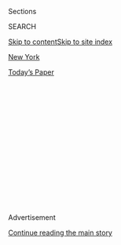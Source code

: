 <div id="app">

<div>

<div>

<div>

<div class="NYTAppHideMasthead css-1q2w90k e1suatyy0">

<div class="section css-ui9rw0 e1suatyy2">

<div class="css-eph4ug er09x8g0">

<div class="css-6n7j50">

</div>

<span class="css-1dv1kvn">Sections</span>

<div class="css-10488qs">

<span class="css-1dv1kvn">SEARCH</span>

</div>

[Skip to content](#site-content)[Skip to site index](#site-index)

</div>

<div id="masthead-section-label" class="css-1wr3we4 eaxe0e00">

[New
York](https://www.nytimes3xbfgragh.onion/section/nyregion)

</div>

<div class="css-10698na e1huz5gh0">

</div>

</div>

<div id="masthead-bar-one" class="section hasLinks css-15hmgas e1csuq9d3">

<div class="css-uqyvli e1csuq9d0">

</div>

<div class="css-1uqjmks e1csuq9d1">

</div>

<div class="css-9e9ivx">

[](https://myaccount.nytimes3xbfgragh.onion/auth/login?response_type=cookie&client_id=vi)

</div>

<div class="css-1bvtpon e1csuq9d2">

[Today’s
Paper](https://www.nytimes3xbfgragh.onion/section/todayspaper)

</div>

</div>

</div>

</div>

<div data-aria-hidden="false">

<div id="site-content" data-role="main">

<div>

<div class="css-1aor85t" style="opacity:0.000000001;z-index:-1;visibility:hidden">

<div class="css-1hqnpie">

<div class="css-epjblv">

<span class="css-17xtcya">[New
York](/section/nyregion)</span><span class="css-x15j1o">|</span><span class="css-fwqvlz">Disputed
Ballots Must Be Counted in N.Y. Congressional Race, U.S. Judge
Rules</span>

</div>

<div class="css-k008qs">

<div class="css-1iwv8en">

<span class="css-18z7m18"></span>

<div>

</div>

</div>

<span class="css-1n6z4y">https://nyti.ms/3hZwdnA</span>

<div class="css-1705lsu">

<div class="css-4xjgmj">

<div class="css-4skfbu" data-role="toolbar" data-aria-label="Social Media Share buttons, Save button, and Comments Panel with current comment count" data-testid="share-tools">

  - 
  - 
  - 
  - 
    
    <div class="css-6n7j50">
    
    </div>

  - 
  - 

</div>

</div>

</div>

</div>

</div>

</div>

<div class="css-13pd83m">

</div>

<div id="top-wrapper" class="css-1sy8kpn">

<div id="top-slug" class="css-l9onyx">

Advertisement

</div>

[Continue reading the main
story](#after-top)

<div class="ad top-wrapper" style="text-align:center;height:100%;display:block;min-height:250px">

<div id="top" class="place-ad" data-position="top" data-size-key="top">

</div>

</div>

<div id="after-top">

</div>

</div>

<div>

<div id="sponsor-wrapper" class="css-1hyfx7x">

<div id="sponsor-slug" class="css-19vbshk">

Supported by

</div>

[Continue reading the main
story](#after-sponsor)

<div id="sponsor" class="ad sponsor-wrapper" style="text-align:center;height:100%;display:block">

</div>

<div id="after-sponsor">

</div>

</div>

<div class="css-186x18t">

</div>

<div class="css-1vkm6nb ehdk2mb0">

# Disputed Ballots Must Be Counted in N.Y. Congressional Race, U.S. Judge Rules

</div>

Delays continue in a race that remains undecided six weeks after a
Democratic primary in which Representative Carolyn B. Maloney faced off
against a
challenger.

<div class="css-79elbk" data-testid="photoviewer-wrapper">

<div class="css-z3e15g" data-testid="photoviewer-wrapper-hidden">

</div>

<div class="css-1a48zt4 ehw59r15" data-testid="photoviewer-children">

![<span class="css-16f3y1r e13ogyst0" data-aria-hidden="true">Representative
Carolyn B. Maloney is leading her Democratic challenger by some 3,700
votes.</span><span class="css-cnj6d5 e1z0qqy90" itemprop="copyrightHolder"><span class="css-1ly73wi e1tej78p0">Credit...</span><span><span>Andrew
Harnik/Associated
Press</span></span></span>](https://static01.graylady3jvrrxbe.onion/images/2020/08/03/nyregion/03NYVIRUS-MALONEY1/merlin_175075239_62139f30-e9b4-491f-a064-2eb09e167f11-articleLarge.jpg?quality=75&auto=webp&disable=upscale)

</div>

</div>

<div class="css-18e8msd">

<div class="css-vp77d3 epjyd6m0">

<div class="css-hus3qt ey68jwv0" data-aria-hidden="true">

[![Jesse
McKinley](https://static01.graylady3jvrrxbe.onion/images/2018/02/20/multimedia/author-jesse-mckinley/author-jesse-mckinley-thumbLarge.jpg
"Jesse McKinley")](https://www.nytimes3xbfgragh.onion/by/jesse-mckinley)

</div>

<div class="css-1baulvz">

By [<span class="css-1baulvz last-byline" itemprop="name">Jesse
McKinley</span>](https://www.nytimes3xbfgragh.onion/by/jesse-mckinley)

</div>

</div>

  - 
    
    <div class="css-ld3wwf e16638kd2">
    
    Published Aug. 3, 2020Updated Aug. 17,
    2020
    
    </div>

  - 
    
    <div class="css-4xjgmj">
    
    <div class="css-pvvomx" data-role="toolbar" data-aria-label="Social Media Share buttons, Save button, and Comments Panel with current comment count" data-testid="share-tools">
    
      - 
      - 
      - 
      - 
        
        <div class="css-6n7j50">
        
        </div>
    
      - 
      - 
    
    </div>
    
    </div>

</div>

</div>

<div class="section meteredContent css-1r7ky0e" name="articleBody" itemprop="articleBody">

<div class="css-1fanzo5 StoryBodyCompanionColumn">

<div class="css-53u6y8">

A federal judge in Manhattan ruled late Monday that at least 1,000
disputed ballots in a closely watched Democratic congressional primary
should be counted, upending a race that remains undecided six weeks
after the election and that has drawn the attention of President Trump
and [embarrassed the New York City Board of
Elections](https://www.nytimes3xbfgragh.onion/2020/08/03/nyregion/nyc-mail-ballots-voting.html).

The ruling, by Judge Analisa Torres of Federal District Court in
Manhattan, may not affect the outcome in the June 23 primary.
Representative Carolyn B. Maloney is leading her Democratic challenger,
Suraj Patel, by some 3,700 votes, and the judge’s decision was narrowly
drawn to force the counting of only a portion of the 12,500 disputed
absentee ballots.

Still, the judge’s decision is the latest twist in a race that has been
used by the president to cast doubts on the efficacy of vote-by-mail
systems nationwide, even as he trails in polls in his bid for
re-election. The coronavirus outbreak has prompted states across the
nation to consider expanding [mail-in
voting](https://www.nytimes3xbfgragh.onion/interactive/2020/08/11/us/politics/vote-by-mail-us-states.html)
for the general election in November, as public health officials worry
that convening at polling locations may spread the disease.

</div>

</div>

<div class="css-79elbk" data-testid="photoviewer-wrapper">

<div class="css-z3e15g" data-testid="photoviewer-wrapper-hidden">

</div>

<div class="css-1a48zt4 ehw59r15" data-testid="photoviewer-children">

![<span class="css-16f3y1r e13ogyst0" data-aria-hidden="true">Suraj
Patel challenged Ms. Maloney in the Democratic primary, which was held
on June
23.</span><span class="css-cnj6d5 e1z0qqy90" itemprop="copyrightHolder"><span class="css-1ly73wi e1tej78p0">Credit...</span><span>Idris
Solomon for The New York
Times</span></span>](https://static01.graylady3jvrrxbe.onion/images/2020/08/03/nyregion/03NYVIRUS-MALONEY2/merlin_173559594_e41ae70e-5b4f-4e11-85cb-612556f38755-articleLarge.jpg?quality=75&auto=webp&disable=upscale)

</div>

</div>

<div class="css-1fanzo5 StoryBodyCompanionColumn">

<div class="css-53u6y8">

On Monday, Mr. Trump said that Ms. Maloney’s race was “a mess” and “a
total disaster,” and suggested that it should be “rerun.”

</div>

</div>

<div class="css-1fanzo5 StoryBodyCompanionColumn">

<div class="css-53u6y8">

“They’re six weeks into it now,” Mr. Trump said. “They have no clue
what’s going on.”

Under Judge Torres’s decision, ballots received the day after Election
Day — June 24 — will be counted “without regard to whether such ballots
are postmarked by June 23.” Mr. Patel estimates that this amounts to
about 1,200 ballots, which would not be enough for him to overtake Ms.
Maloney. Ballots that were received by June 25 — two days after the
election deadline — would also be valid, so long as they did not have a
postmark later than June 23.

In sworn testimony last week, postal officials conceded that their
system of identifying and postmarking ballots — a critical element in
determining whether ballots were sent by the Election Day deadline — was
not foolproof, and that some ballots had not been postmarked.

Late Monday, Mr. Patel lauded the judge’s decision, casting it as a
warning about possible complications in the general election. “This is
no longer a Democratic or a Republican fight, this is not an
establishment versus progressive fight,” he said. “This is now a fight
for the voting rights of millions in a pandemic.”

Ms. Maloney said in a statement released on Tuesday morning that she
welcomed the judge’s decision, and called on Mr. Patel to concede.

</div>

</div>

<div class="css-1fanzo5 StoryBodyCompanionColumn">

<div class="css-53u6y8">

“It is regrettable that my former opponent has become President Trump’s
mouthpiece in disparaging mail voting by making unsupported claims of
many thousands of ballots being invalidated,” she said. “The true facts
show a smaller number that had no effect on the results.”

Mr. Trump has cited the primary contest in New York City as evidence for
his unfounded claims that mail-in voting is susceptible to fraud. There
is no evidence that the primary results were tainted by criminal
malfeasance, according to a wide array of election officials and
representatives of campaigns.

While the outcomes have been unknown for weeks in Ms. Maloney’s race —
in the 12th Congressional District, which includes parts of Manhattan,
Queens and Brooklyn — and another race in a nearby district in the
Bronx, the cause of the delays is clear.

In late April, Gov. Andrew M. Cuomo, a third-term Democrat, [ordered a
wide
expansion](https://www.governor.ny.gov/news/amid-ongoing-covid-19-pandemic-governor-cuomo-issues-executive-order-make-sure-every-new-yorker)
of access to absentee voting as the state reeled from the pandemic,
which has killed more than 30,000 people in New York. But local boards
of election were unprepared for the crush of ballots they received: Over
400,000 were cast in New York City alone, more than were submitted
across the entire state in 2018.

Working with a model geared toward machine counts of in-person ballots,
the city’s Board of Elections was overwhelmed by the number of mailed
ballots and constricted by state law that sets precise guidelines for
counting such ballots, which typically make up just a small fraction of
the total number of votes.

While Judge Torres ruled on ballots that were disputed over a postmark,
thousands of others have already been disqualified for minor errors such
as missing signatures on envelopes or envelopes sealed with tape rather
than saliva.

In her decision, Judge Torres also opened the door for possible
consideration of ballots received as late as June 30 if they could
decide the race.

</div>

</div>

<div class="css-1fanzo5 StoryBodyCompanionColumn">

<div class="css-53u6y8">

In the June 23 primary, the outcomes of some races were determined or
codified by absentee votes, including several victories for [the
progressive wing of the Democratic
Party](https://www.nytimes3xbfgragh.onion/2020/07/24/nyregion/progressive-primaries-ny-legislature.html?searchResultPosition=1)
in New York, a deep blue state.

But the slow pace of counting in New York City has drawn the scorn of
the president, as well as concern from Mr. Cuomo, who has clashed with
Mr. Trump on multiple occasions and predicted his defeat in November.

On Saturday, Mr. Cuomo said that he had offered to assist local election
boards — such as New York City’s — with national guard personnel in the
June primary, but had not sent any such personnel for help.

</div>

</div>

</div>

<div>

</div>

<div>

</div>

<div>

</div>

<div>

<div id="bottom-wrapper" class="css-1ede5it">

<div id="bottom-slug" class="css-l9onyx">

Advertisement

</div>

[Continue reading the main
story](#after-bottom)

<div id="bottom" class="ad bottom-wrapper" style="text-align:center;height:100%;display:block;min-height:90px">

</div>

<div id="after-bottom">

</div>

</div>

</div>

</div>

</div>

## Site Index

<div>

</div>

## Site Information Navigation

  - [© <span>2020</span> <span>The New York Times
    Company</span>](https://help.nytimes3xbfgragh.onion/hc/en-us/articles/115014792127-Copyright-notice)

<!-- end list -->

  - [NYTCo](https://www.nytco.com/)
  - [Contact
    Us](https://help.nytimes3xbfgragh.onion/hc/en-us/articles/115015385887-Contact-Us)
  - [Work with us](https://www.nytco.com/careers/)
  - [Advertise](https://nytmediakit.com/)
  - [T Brand Studio](http://www.tbrandstudio.com/)
  - [Your Ad
    Choices](https://www.nytimes3xbfgragh.onion/privacy/cookie-policy#how-do-i-manage-trackers)
  - [Privacy](https://www.nytimes3xbfgragh.onion/privacy)
  - [Terms of
    Service](https://help.nytimes3xbfgragh.onion/hc/en-us/articles/115014893428-Terms-of-service)
  - [Terms of
    Sale](https://help.nytimes3xbfgragh.onion/hc/en-us/articles/115014893968-Terms-of-sale)
  - [Site
    Map](https://spiderbites.nytimes3xbfgragh.onion)
  - [Help](https://help.nytimes3xbfgragh.onion/hc/en-us)
  - [Subscriptions](https://www.nytimes3xbfgragh.onion/subscription?campaignId=37WXW)

</div>

</div>

</div>

</div>

